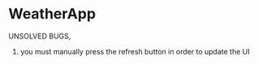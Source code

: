 # WeatherApp

UNSOLVED BUGS,

1. you must manually press the refresh button in order to update the UI
